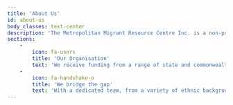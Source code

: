 ```yaml
---
title: 'About Us'
id: about-us
body_classes: text-center
description: 'The Metropolitan Migrant Resource Centre Inc. is a non-profit community organisation based in Mirrabooka which provides services across the metropolitan area.'
sections:
    -
        icon: fa-users
        title: 'Our Organisation'
        text: 'We receive funding from a range of state and commonwealth government agencies and our management committee is drawn from Centre members and the CaLD communities we serve.'
    -
        icon: fa-handshake-o
        title: 'We bridge the gap'
        text: 'With a dedicated team, from a variety of ethnic backgrounds, we support our clients as they face a variety of settlement challenges and work with them to create a sense of community and acceptance.'
---
```


